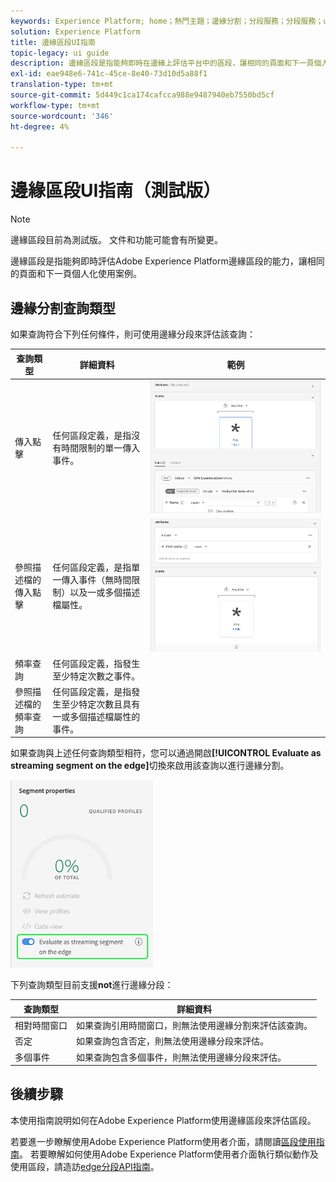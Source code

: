 ```yaml
---
keywords: Experience Platform; home；熱門主題；邊緣分割；分段服務；分段服務；ui指南；流媒體邊緣；
solution: Experience Platform
title: 邊緣區段UI指南
topic-legacy: ui guide
description: 邊緣區段是指能夠即時在邊緣上評估平台中的區段，讓相同的頁面和下一頁個人化使用案例。
exl-id: eae948e6-741c-45ce-8e40-73d10d5a88f1
translation-type: tm+mt
source-git-commit: 5d449c1ca174cafcca988e9487940eb7550bd5cf
workflow-type: tm+mt
source-wordcount: '346'
ht-degree: 4%

---
```


# 邊緣區段UI指南（測試版）

>[!NOTE]
>
>邊緣區段目前為測試版。 文件和功能可能會有所變更。

邊緣區段是指能夠即時評估Adobe Experience Platform邊緣區段的能力，讓相同的頁面和下一頁個人化使用案例。

## 邊緣分割查詢類型

如果查詢符合下列任何條件，則可使用邊緣分段來評估該查詢：

| 查詢類型 | 詳細資料 | 範例 |
| ---------- | ------- | ------- |
| 傳入點擊 | 任何區段定義，是指沒有時間限制的單一傳入事件。 | ![](../images/ui/edge-segmentation/incoming-hit.png) |
| 參照描述檔的傳入點擊 | 任何區段定義，是指單一傳入事件（無時間限制）以及一或多個描述檔屬性。 | ![](../images/ui/edge-segmentation/profile-hit.png) |
| 頻率查詢 | 任何區段定義，指發生至少特定次數之事件。 |  |
| 參照描述檔的頻率查詢 | 任何區段定義，是指發生至少特定次數且具有一或多個描述檔屬性的事件。 |  |

如果查詢與上述任何查詢類型相符，您可以通過開啟&#x200B;**[!UICONTROL Evaluate as streaming segment on the edge]**&#x200B;切換來啟用該查詢以進行邊緣分割。

![](../images/ui/edge-segmentation/mark-on-edge.png)

下列查詢類型目前支援&#x200B;**not**&#x200B;進行邊緣分段：

| 查詢類型 | 詳細資料 |
| ---------- | ------- |
| 相對時間窗口 | 如果查詢引用時間窗口，則無法使用邊緣分割來評估該查詢。 |
| 否定 | 如果查詢包含否定，則無法使用邊緣分段來評估。 |
| 多個事件 | 如果查詢包含多個事件，則無法使用邊緣分段來評估。 |

## 後續步驟

本使用指南說明如何在Adobe Experience Platform使用邊緣區段來評估區段。

若要進一步瞭解使用Adobe Experience Platform使用者介面，請閱讀[區段使用指南](./overview.md)。 若要瞭解如何使用Adobe Experience Platform使用者介面執行類似動作及使用區段，請造訪[edge分段API指南](../api/edge-segmentation.md)。
